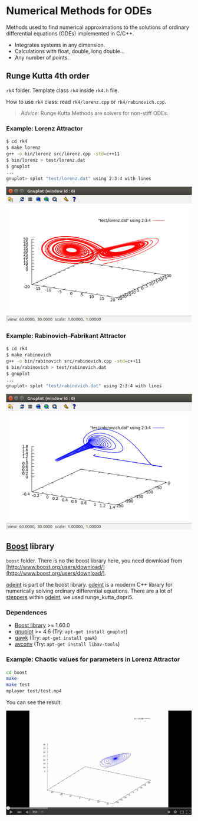 # Numerical Methods for ODEs

Methods used to find numerical approximations to the solutions
of ordinary differential equations (ODEs) implemented in C/C++.

- Integrates systems in any dimension.
- Calculations with float, double, long double...
- Any number of points.

## Runge Kutta 4th order

`rk4` folder. Template class `rk4` inside `rk4.h` file.

How to use `rk4` class: read `rk4/lorenz.cpp` or `rk4/rabinovich.cpp`.

> *Advice*: Runge Kutta Methods are solvers for non-stiff ODEs.

### Example: Lorenz Attractor

```bash
$ cd rk4
$ make lorenz
g++ -o bin/lorenz src/lorenz.cpp -std=c++11
$ bin/lorenz > test/lorenz.dat
$ gnuplot 
...
gnuplot> splot "test/lorenz.dat" using 2:3:4 with lines
```

![gnuplot window](rk4/test/lorenz.png?raw=true)


### Example: Rabinovich–Fabrikant Attractor

```bash
$ cd rk4
$ make rabinovich
g++ -o bin/rabinovich src/rabinovich.cpp -std=c++11
$ bin/rabinovich > test/rabinovich.dat
$ gnuplot 
...
gnuplot> splot "test/rabinovich.dat" using 2:3:4 with lines
```

![gnuplot window](rk4/test/rabinovich.png?raw=true)


## [Boost](http://www.boost.org/) library

`boost` folder. There is no the boost library here, you need download
from [http://www.boost.org/users/download/](http://www.boost.org/users/download/).

[odeint](http://headmyshoulder.github.io/odeint-v2/) is part of the
boost library. [odeint](http://headmyshoulder.github.io/odeint-v2/)
is a moderm C++ library for numerically solving ordinary differential
equations. There are a lot of
[steppers](http://www.boost.org/doc/libs/1_55_0/libs/numeric/odeint/doc/html/boost_numeric_odeint/odeint_in_detail/steppers.html)
within [odeint](http://headmyshoulder.github.io/odeint-v2/), we used
runge_kutta_dopri5.

### Dependences

- [Boost library](http://www.boost.org/users/download/) >= 1.60.0
- [gnuplot](http://www.gnuplot.info/download.html) >= 4.6 (Try: `apt-get install gnuplot`)
- [gawk](http://ftp.gnu.org/gnu/gawk/) (Try: `apt-get install gawk`)
- [avconv](https://libav.org/download/) (Try: `apt-get install libav-tools`)

### Example: Chaotic values for parameters in Lorenz Attractor

```bash
cd boost
make
make test
mplayer test/test.mp4
```

You can see the result:

[![ScreenShot](boost/test/youtube-video.png)](https://www.youtube.com/watch?v=VctMFmKfU14)